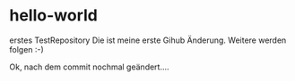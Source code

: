 # hello-world
erstes TestRepository
Die ist meine erste Gihub Änderung.
Weitere werden folgen :-)

Ok, nach dem commit nochmal geändert....
